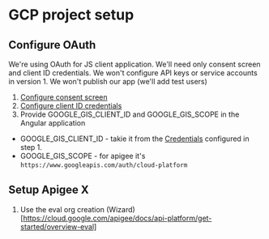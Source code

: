 # GCP project setup

## Configure OAuth 

We're using OAuth for JS client application.
We'll need only consent screen and client ID credentials.
We won't configure API keys or service accounts in version 1.
We won't publish our app (we'll add test users)

1. [Configure consent screen](https://developers.google.com/workspace/guides/configure-oauth-consent)
2. [Configure client ID credentials](https://developers.google.com/workspace/guides/create-credentials#oauth-client-id)
3. Provide GOOGLE_GIS_CLIENT_ID and GOOGLE_GIS_SCOPE in the Angular application
  -  GOOGLE_GIS_CLIENT_ID - takie it from the [Credentials](https://console.cloud.google.com/apis/credentials) configured in step 1.
  -  GOOGLE_GIS_SCOPE - for apigee it's `https://www.googleapis.com/auth/cloud-platform`


## Setup Apigee X

1. Use the eval org creation (Wizard)[https://cloud.google.com/apigee/docs/api-platform/get-started/overview-eval]
